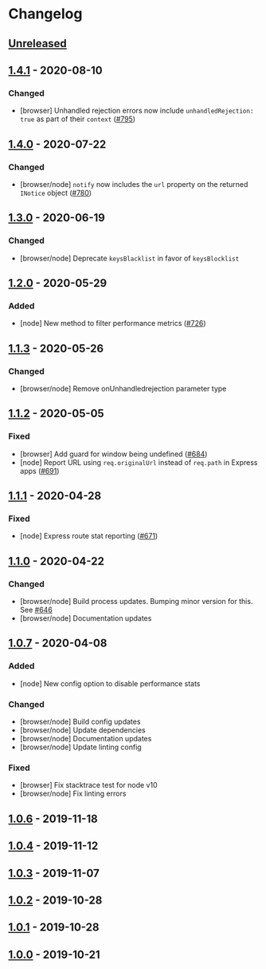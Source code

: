 # Changelog

## [Unreleased]

## [1.4.1] - 2020-08-10
### Changed
- [browser] Unhandled rejection errors now include `unhandledRejection: true`
            as part of their `context`
            ([#795](https://github.com/airbrake/airbrake-js/pull/795))

## [1.4.0] - 2020-07-22
### Changed
- [browser/node] `notify` now includes the `url` property on the returned
                 `INotice` object
                 ([#780](https://github.com/airbrake/airbrake-js/pull/780))

## [1.3.0] - 2020-06-19
### Changed
- [browser/node] Deprecate `keysBlacklist` in favor of `keysBlocklist`

## [1.2.0] - 2020-05-29
### Added
- [node] New method to filter performance metrics
         ([#726](https://github.com/airbrake/airbrake-js/pull/726))

## [1.1.3] - 2020-05-26
### Changed
- [browser/node] Remove onUnhandledrejection parameter type

## [1.1.2] - 2020-05-05
### Fixed
- [browser] Add guard for window being undefined
            ([#684](https://github.com/airbrake/airbrake-js/pull/684))
- [node] Report URL using `req.originalUrl` instead of `req.path` in Express
         apps ([#691](https://github.com/airbrake/airbrake-js/pull/691))

## [1.1.1] - 2020-04-28
### Fixed
- [node] Express route stat reporting
         ([#671](https://github.com/airbrake/airbrake-js/pull/671))

## [1.1.0] - 2020-04-22
### Changed
- [browser/node] Build process updates. Bumping minor version for this. See
                 [#646](https://github.com/airbrake/airbrake-js/pull/646)
- [browser/node] Documentation updates

## [1.0.7] - 2020-04-08
### Added
- [node] New config option to disable performance stats

### Changed
- [browser/node] Build config updates
- [browser/node] Update dependencies
- [browser/node] Documentation updates
- [browser/node] Update linting config

### Fixed
- [browser] Fix stacktrace test for node v10
- [browser/node] Fix linting errors

## [1.0.6] - 2019-11-18

## [1.0.4] - 2019-11-12

## [1.0.3] - 2019-11-07

## [1.0.2] - 2019-10-28

## [1.0.1] - 2019-10-28

## [1.0.0] - 2019-10-21

[Unreleased]: https://github.com/airbrake/airbrake-js/compare/v1.4.1...master
[1.4.1]: https://github.com/airbrake/airbrake-js/releases/tag/v1.4.1
[1.4.0]: https://github.com/airbrake/airbrake-js/releases/tag/v1.4.0
[1.3.0]: https://github.com/airbrake/airbrake-js/releases/tag/v1.3.0
[1.2.0]: https://github.com/airbrake/airbrake-js/releases/tag/v1.2.0
[1.1.3]: https://github.com/airbrake/airbrake-js/releases/tag/v1.1.3
[1.1.2]: https://github.com/airbrake/airbrake-js/releases/tag/v1.1.2
[1.1.1]: https://github.com/airbrake/airbrake-js/releases/tag/v1.1.1
[1.1.0]: https://github.com/airbrake/airbrake-js/releases/tag/v1.1.0
[1.0.7]: https://github.com/airbrake/airbrake-js/releases/tag/v1.0.7
[1.0.6]: https://github.com/airbrake/airbrake-js/releases/tag/v1.0.6
[1.0.4]: https://github.com/airbrake/airbrake-js/releases/tag/v1.0.4
[1.0.3]: https://github.com/airbrake/airbrake-js/releases/tag/v1.0.3
[1.0.2]: https://github.com/airbrake/airbrake-js/releases/tag/v1.0.2
[1.0.1]: https://github.com/airbrake/airbrake-js/releases/tag/v1.0.1
[1.0.0]: https://github.com/airbrake/airbrake-js/releases/tag/v1.0.0
